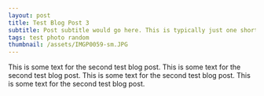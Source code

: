 ```yaml
---
layout: post
title: Test Blog Post 3
subtitle: Post subtitle would go here. This is typically just one short sentence.
tags: test photo random
thumbnail: /assets/IMGP0059-sm.JPG
---
```


This is some text for the second test blog post. This is some text for the second test blog post. This is some text for the second test blog post. This is some text for the second test blog post.